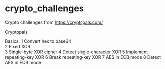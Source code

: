 # crypto_challenges
Crypto challenges from https://cryptopals.com/

Cryptopals

Basics:
  1    Convert hex to base64  
  2    Fixed XOR  
  3    Single-byte XOR cipher
  4    Detect single-character XOR
  5    Implement repeating-key XOR
  6    Break repeating-key XOR
  7    AES in ECB mode
  8    Detect AES in ECB mode
